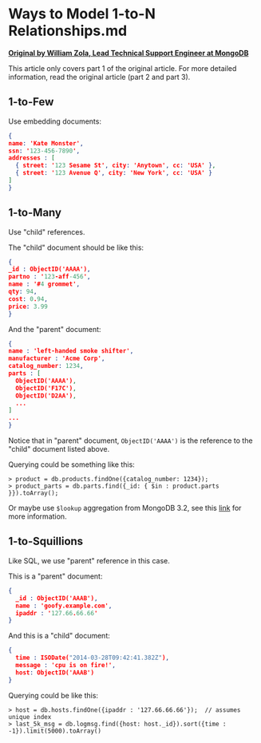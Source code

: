 # Ways to Model 1-to-N Relationships.md

__[Original by William Zola, Lead Technical Support Engineer at MongoDB](http://blog.mongodb.org/post/87200945828/6-rules-of-thumb-for-mongodb-schema-design-part-1)__

This article only covers part 1 of the original article. For more detailed information, read the original article (part 2 and part 3).

## 1-to-Few

Use embedding documents:

  ```json
{
  name: 'Kate Monster',
  ssn: '123-456-7890',
  addresses : [
    { street: '123 Sesame St', city: 'Anytown', cc: 'USA' },
    { street: '123 Avenue Q', city: 'New York', cc: 'USA' }
  ]
}
  ```

## 1-to-Many

Use "child" references.

The "child" document should be like this:

  ```json
{
  _id : ObjectID('AAAA'),
  partno : '123-aff-456',
  name : '#4 grommet',
  qty: 94,
  cost: 0.94,
  price: 3.99
}
  ```

And the "parent" document:

  ```json
{
  name : 'left-handed smoke shifter',
  manufacturer : 'Acme Corp',
  catalog_number: 1234,
  parts : [
    ObjectID('AAAA'),
    ObjectID('F17C'),
    ObjectID('D2AA'),
    ...
  ]
  ...
}
  ```

Notice that in "parent" document, `ObjectID('AAAA')` is the reference to the "child" document listed above.

Querying could be something like this:

  ```console
> product = db.products.findOne({catalog_number: 1234});
> product_parts = db.parts.find({_id: { $in : product.parts }}).toArray();
  ```

Or maybe use `$lookup` aggregation from MongoDB 3.2, see this [link](https://docs.mongodb.org/manual/reference/operator/aggregation/lookup/) for more information.

## 1-to-Squillions

Like SQL, we use "parent" reference in this case.

This is a "parent" document:

  ```json
{
    _id : ObjectID('AAAB'),
    name : 'goofy.example.com',
    ipaddr : '127.66.66.66'
}
  ```

And this is a "child" document:

  ```json
{
    time : ISODate("2014-03-28T09:42:41.382Z"),
    message : 'cpu is on fire!',
    host: ObjectID('AAAB')
}
  ```

Querying could be like this:

  ```console
> host = db.hosts.findOne({ipaddr : '127.66.66.66'});  // assumes unique index
> last_5k_msg = db.logmsg.find({host: host._id}).sort({time : -1}).limit(5000).toArray()
  ```
